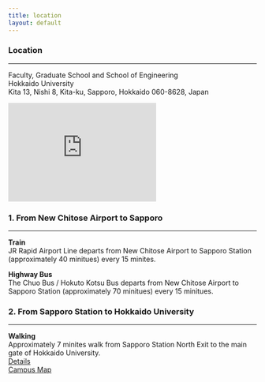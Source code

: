 ```yaml
---
title: location
layout: default
---
```

<!-- MAIN CONTENT -->
<div id="main_content_wrap" class="outer">
  <section id="main_content" class="inner">
    <h3 id="location">Location</h3>
    <hr>
<p>Faculty, Graduate School and School of Engineering<br>
Hokkaido University<br>
Kita 13, Nishi 8, Kita-ku, Sapporo, Hokkaido 060-8628, Japan<br>
<div id=ggmap><iframe src="https://www.google.com/maps/embed?pb=!1m18!1m12!1m3!1d2060.7424234830823!2d141.34175906700744!3d43.076559530617565!2m3!1f0!2f0!3f0!3m2!1i1024!2i768!4f13.1!3m3!1m2!1s0x0%3A0x0!2zNDPCsDA0JzQwLjciTiAxNDHCsDIwJzI0LjEiRQ!5e0!3m2!1sen!2sjp!4v1442329400468" width="300" height="200" frameborder="0" style="border:0" allowfullscreen></iframe></div>

<h3 id="location">1. From New Chitose Airport to Sapporo</h3> 
<hr>
<p><strong>Train</strong><br>
JR Rapid Airport Line departs from New Chitose Airport to Sapporo Station (approximately 40 minitues) every 15 minites.</p>

<p><strong>Highway Bus</strong><br>
The Chuo Bus / Hokuto Kotsu Bus departs from New Chitose Airport to Sapporo Station (approximately 70 minitues) every 15 minitues.</p>

<h3 id="location">2. From Sapporo Station to Hokkaido University</h3>
<hr>
<p><strong>Walking</strong><br>
Approximately 7 minites walk from Sapporo Station North Exit to the main gate of Hokkaido University.<br>
<a href="http://www.oia.hokudai.ac.jp/about/visitors-access-maps/sapporo-campus-map/">Details</a><br>
<a href="http://www.oia.hokudai.ac.jp/maps/?p=sapporo">Campus Map</a></p>
</div>



